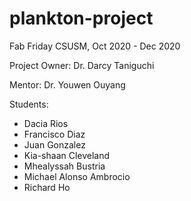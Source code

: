 # plankton-project
Fab Friday CSUSM, Oct 2020 - Dec 2020

Project Owner: Dr. Darcy Taniguchi

Mentor: Dr. Youwen Ouyang

Students:
- Dacia Rios
- Francisco Diaz
- Juan Gonzalez
- Kia-shaan Cleveland
- Mhealyssah Bustria
- Michael Alonso Ambrocio
- Richard Ho
